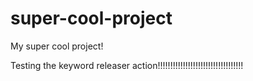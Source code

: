 # super-cool-project
My super cool project!

Testing the keyword releaser action!!!!!!!!!!!!!!!!!!!!!!!!!!!!!!!!!!


